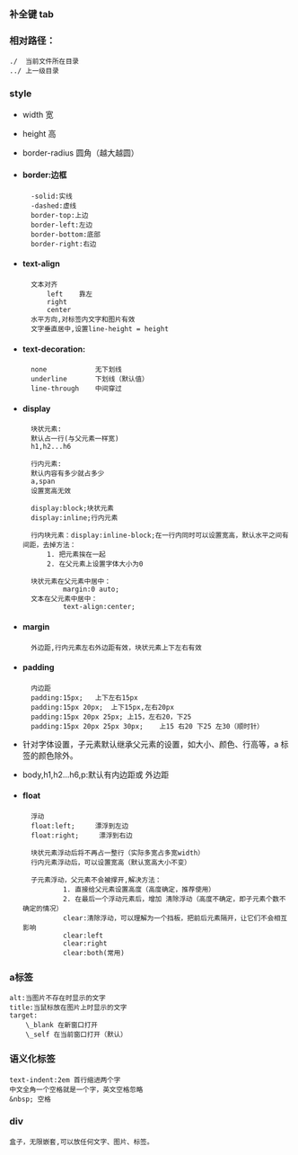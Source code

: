 ### 补全键 tab

### 相对路径：

    ./  当前文件所在目录
    ../ 上一级目录

### style


+ width   宽
+ height  高
+ border-radius   圆角（越大越圆）

+ #### border:边框
        -solid:实线
        -dashed:虚线
        border-top:上边
        border-left:左边
        border-bottom:底部
        border-right:右边
+ #### text-align
        文本对齐
            left    靠左
            right
            center
        水平方向,对标签内文字和图片有效
        文字垂直居中,设置line-height = height


+ #### text-decoration:
        none            无下划线
        underline       下划线（默认值）
        line-through    中间穿过

+ #### display
        块状元素:
        默认占一行(与父元素一样宽)
        h1,h2...h6

        行内元素:
        默认内容有多少就占多少
        a,span
        设置宽高无效

        display:block;块状元素
        display:inline;行内元素

        行内块元素：display:inline-block;在一行内同时可以设置宽高，默认水平之间有间距，去掉方法：
            1. 把元素挨在一起
            2. 在父元素上设置字体大小为0
        
        块状元素在父元素中居中：
                margin:0 auto;
        文本在父元素中居中：
                text-align:center;

+ #### margin
        外边距,行内元素左右外边距有效，块状元素上下左右有效
+ #### padding
        内边距
        padding:15px;   上下左右15px
        padding:15px 20px;  上下15px,左右20px
        padding:15px 20px 25px; 上15，左右20，下25
        padding:15px 20px 25px 30px;    上15 右20 下25 左30（顺时针）
+ 针对字体设置，子元素默认继承父元素的设置，如大小、颜色、行高等，a 标签的颜色除外。
+ body,h1,h2...h6,p:默认有内边距或 外边距
+ #### **float**
        浮动
        float:left;     漂浮到左边
        float:right;     漂浮到右边

        块状元素浮动后将不再占一整行（实际多宽占多宽width）
        行内元素浮动后，可以设置宽高（默认宽高大小不变）

        子元素浮动，父元素不会被撑开,解决方法：
                1. 直接给父元素设置高度（高度确定，推荐使用）
                2. 在最后一个浮动元素后，增加 清除浮动（高度不确定，即子元素个数不确定的情况）
                clear:清除浮动，可以理解为一个挡板，把前后元素隔开，让它们不会相互影响
                clear:left
                clear:right
                clear:both(常用)
### a标签
    alt:当图片不存在时显示的文字
    title:当鼠标放在图片上时显示的文字
    target:
        \_blank 在新窗口打开
        \_self 在当前窗口打开（默认）

    

### 语义化标签
    text-indent:2em 首行缩进两个字
    中文全角一个空格就是一个字，英文空格忽略
    &nbsp; 空格

### div
    盒子，无限嵌套,可以放任何文字、图片、标签。

    